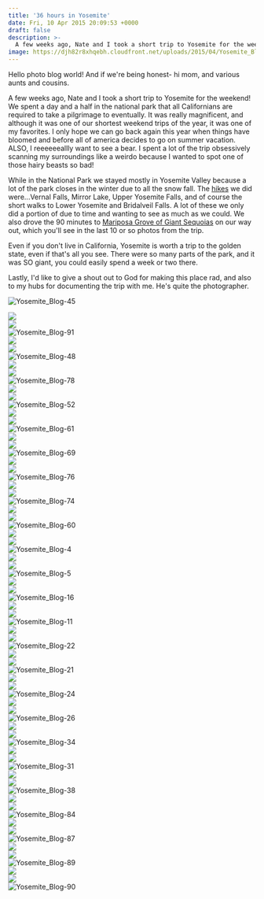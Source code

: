 ```yaml
---
title: '36 hours in Yosemite'
date: Fri, 10 Apr 2015 20:09:53 +0000
draft: false
description: >-
  A few weeks ago, Nate and I took a short trip to Yosemite for the weekend! We spent a day and a half in the national park that all Californians are required to take a pilgrimage to eventually.
image: https://djh82r8xhqebh.cloudfront.net/uploads/2015/04/Yosemite_Blog-61.jpg
---
```


Hello photo blog world! And if we're being honest- hi mom, and various aunts and cousins.

A few weeks ago, Nate and I took a short trip to Yosemite for the weekend! We spent a day and a half in the national park that all Californians are required to take a pilgrimage to eventually. It was really magnificent, and although it was one of our shortest weekend trips of the year, it was one of my favorites. I only hope we can go back again this year when things have bloomed and before all of america decides to go on summer vacation. ALSO, I reeeeeeallly want to see a bear. I spent a lot of the trip obsessively scanning my surroundings like a weirdo because I wanted to spot one of those hairy beasts so bad!

While in the National Park we stayed mostly in Yosemite Valley because a lot of the park closes in the winter due to all the snow fall. The [hikes](http://www.nps.gov/yose/planyourvisit/valleyhikes-old.htm "hikes") we did were...Vernal Falls, Mirror Lake, Upper Yosemite Falls, and of course the short walks to Lower Yosemite and Bridalveil Falls. A lot of these we only did a portion of due to time and wanting to see as much as we could. We also drove the 90 minutes to [Mariposa Grove of Giant Sequoias](http://www.nps.gov/yose/planyourvisit/mg.htm) on our way out, which you'll see in the last 10 or so photos from the trip.

Even if you don't live in California, Yosemite is worth a trip to the golden state, even if that's all you see. There were so many parts of the park, and it was SO giant, you could easily spend a week or two there.

Lastly, I'd like to give a shout out to God for making this place rad, and also to my hubs for documenting the trip with me. He's quite the photographer.


![Yosemite_Blog-45](https://djh82r8xhqebh.cloudfront.net/uploads/2015/04/Yosemite_Blog-45.jpg) <div class="flex-ns mhn2-ns mb3"> <div class="ph2-ns w-50-ns">![](https://djh82r8xhqebh.cloudfront.net/uploads/2015/04/Yosemite_Blog-43.jpg)</div> <div class="ph2-ns w-50-ns">![](https://djh82r8xhqebh.cloudfront.net/uploads/2015/04/Yosemite_Blog-46.jpg)</div> </div> <div class="ph2-ns">![Yosemite_Blog-91](https://djh82r8xhqebh.cloudfront.net/uploads/2015/04/Yosemite_Blog-91.jpg)</div> <div class="flex-ns mhn2-ns mb3"> <div class="ph2-ns w-50-ns">![](https://djh82r8xhqebh.cloudfront.net/uploads/2015/04/Yosemite_Blog-73.jpg)</div> <div class="ph2-ns w-50-ns">![](https://djh82r8xhqebh.cloudfront.net/uploads/2015/04/Yosemite_Blog-44.jpg)</div> </div> ![Yosemite_Blog-48](https://djh82r8xhqebh.cloudfront.net/uploads/2015/04/Yosemite_Blog-48.jpg) <div class="flex-ns mhn2-ns mb3"> <div class="ph2-ns w-50-ns">![](https://djh82r8xhqebh.cloudfront.net/uploads/2015/04/Yosemite_Blog-49.jpg)</div> <div class="ph2-ns w-50-ns">![](https://djh82r8xhqebh.cloudfront.net/uploads/2015/04/Yosemite_Blog-79.jpg)</div> </div> ![Yosemite_Blog-78](https://djh82r8xhqebh.cloudfront.net/uploads/2015/04/Yosemite_Blog-78.jpg) <div class="flex-ns mhn2-ns mb3"> <div class="ph2-ns w-50-ns">![](https://djh82r8xhqebh.cloudfront.net/uploads/2015/04/Yosemite_Blog-54.jpg)</div> <div class="ph2-ns w-50-ns">![](https://djh82r8xhqebh.cloudfront.net/uploads/2015/04/Yosemite_Blog-77.jpg)</div> </div> ![Yosemite_Blog-52](https://djh82r8xhqebh.cloudfront.net/uploads/2015/04/Yosemite_Blog-52.jpg) <div class="flex-ns mhn2-ns mb3"> <div class="ph2-ns w-50-ns">![](https://djh82r8xhqebh.cloudfront.net/uploads/2015/04/Yosemite_Blog-58.jpg)</div> <div class="ph2-ns w-50-ns">![](https://djh82r8xhqebh.cloudfront.net/uploads/2015/04/Yosemite_Blog-67.jpg)</div> </div> ![Yosemite_Blog-61](https://djh82r8xhqebh.cloudfront.net/uploads/2015/04/Yosemite_Blog-61.jpg) <div class="flex-ns mhn2-ns mb3"> <div class="ph2-ns w-50-ns">![](https://djh82r8xhqebh.cloudfront.net/uploads/2015/04/Yosemite_Blog-56.jpg)</div> <div class="ph2-ns w-50-ns">![](https://djh82r8xhqebh.cloudfront.net/uploads/2015/04/Yosemite_Blog-60.jpg)</div> </div> ![Yosemite_Blog-69](https://djh82r8xhqebh.cloudfront.net/uploads/2015/04/Yosemite_Blog-69.jpg) <div class="flex-ns mhn2-ns mb3"> <div class="ph2-ns w-50-ns">![](https://djh82r8xhqebh.cloudfront.net/uploads/2015/04/Yosemite_Blog-59.jpg)</div> <div class="ph2-ns w-50-ns">![](https://djh82r8xhqebh.cloudfront.net/uploads/2015/04/Yosemite_Blog-71.jpg)</div> </div> ![Yosemite_Blog-76](https://djh82r8xhqebh.cloudfront.net/uploads/2015/04/Yosemite_Blog-76.jpg) <div class="flex-ns mhn2-ns mb3"> <div class="ph2-ns w-50-ns">![](https://djh82r8xhqebh.cloudfront.net/uploads/2015/04/Yosemite_Blog-63.jpg)</div> <div class="ph2-ns w-50-ns">![](https://djh82r8xhqebh.cloudfront.net/uploads/2015/04/Yosemite_Blog-70.jpg)</div> </div> ![Yosemite_Blog-74](https://djh82r8xhqebh.cloudfront.net/uploads/2015/04/Yosemite_Blog-74.jpg) <div class="flex-ns mhn2-ns mb3"> <div class="ph2-ns w-50-ns">![](https://djh82r8xhqebh.cloudfront.net/uploads/2015/04/Yosemite_Blog-53.jpg)</div> <div class="ph2-ns w-50-ns">![](https://djh82r8xhqebh.cloudfront.net/uploads/2015/04/Yosemite_Blog-57.jpg)</div> </div> ![Yosemite_Blog-60](https://djh82r8xhqebh.cloudfront.net/uploads/2015/04/Yosemite_Blog-60.jpg) <div class="flex-ns mhn2-ns mb3"> <div class="ph2-ns w-50-ns">![](https://djh82r8xhqebh.cloudfront.net/uploads/2015/04/Yosemite_Blog-68.jpg)</div> <div class="ph2-ns w-50-ns">![](https://djh82r8xhqebh.cloudfront.net/uploads/2015/04/Yosemite_Blog-65.jpg)</div> </div> ![Yosemite_Blog-4](https://djh82r8xhqebh.cloudfront.net/uploads/2015/04/Yosemite_Blog-4.jpg) <div class="flex-ns mhn2-ns mb3"> <div class="ph2-ns w-50-ns">![](https://djh82r8xhqebh.cloudfront.net/uploads/2015/04/Yosemite_Blog-1.jpg)</div> <div class="ph2-ns w-50-ns">![](https://djh82r8xhqebh.cloudfront.net/uploads/2015/04/Yosemite_Blog-3.jpg)</div> </div> ![Yosemite_Blog-5](https://djh82r8xhqebh.cloudfront.net/uploads/2015/04/Yosemite_Blog-5.jpg) <div class="flex-ns mhn2-ns mb3"> <div class="ph2-ns w-50-ns">![](https://djh82r8xhqebh.cloudfront.net/uploads/2015/04/Yosemite_Blog-6.jpg)</div> <div class="ph2-ns w-50-ns">![](https://djh82r8xhqebh.cloudfront.net/uploads/2015/04/Yosemite_Blog-7.jpg)</div> </div> ![Yosemite_Blog-16](https://djh82r8xhqebh.cloudfront.net/uploads/2015/04/Yosemite_Blog-16.jpg) <div class="flex-ns mhn2-ns mb3"> <div class="ph2-ns w-50-ns">![](https://djh82r8xhqebh.cloudfront.net/uploads/2015/04/Yosemite_Blog-8.jpg)</div> <div class="ph2-ns w-50-ns">![](https://djh82r8xhqebh.cloudfront.net/uploads/2015/04/Yosemite_Blog-10.jpg)</div> </div> ![Yosemite_Blog-11](https://djh82r8xhqebh.cloudfront.net/uploads/2015/04/Yosemite_Blog-11.jpg) <div class="flex-ns mhn2-ns mb3"> <div class="ph2-ns w-50-ns">![](https://djh82r8xhqebh.cloudfront.net/uploads/2015/04/Yosemite_Blog-12.jpg)</div> <div class="ph2-ns w-50-ns">![](https://djh82r8xhqebh.cloudfront.net/uploads/2015/04/Yosemite_Blog-14.jpg)</div> </div> ![Yosemite_Blog-22](https://djh82r8xhqebh.cloudfront.net/uploads/2015/04/Yosemite_Blog-22.jpg) <div class="flex-ns mhn2-ns mb3"> <div class="ph2-ns w-50-ns">![](https://djh82r8xhqebh.cloudfront.net/uploads/2015/04/Yosemite_Blog-20.jpg)</div> <div class="ph2-ns w-50-ns">![](https://djh82r8xhqebh.cloudfront.net/uploads/2015/04/Yosemite_Blog-23.jpg)</div> </div> ![Yosemite_Blog-21](https://djh82r8xhqebh.cloudfront.net/uploads/2015/04/Yosemite_Blog-21.jpg) <div class="flex-ns mhn2-ns mb3"> <div class="ph2-ns w-50-ns">![](https://djh82r8xhqebh.cloudfront.net/uploads/2015/04/Yosemite_Blog-18.jpg)</div> <div class="ph2-ns w-50-ns">![](https://djh82r8xhqebh.cloudfront.net/uploads/2015/04/Yosemite_Blog-19.jpg)</div> </div> ![Yosemite_Blog-24](https://djh82r8xhqebh.cloudfront.net/uploads/2015/04/Yosemite_Blog-24.jpg) <div class="flex-ns mhn2-ns mb3"> <div class="ph2-ns w-50-ns">![](https://djh82r8xhqebh.cloudfront.net/uploads/2015/04/Yosemite_Blog-25.jpg)</div> <div class="ph2-ns w-50-ns">![](https://djh82r8xhqebh.cloudfront.net/uploads/2015/04/Yosemite_Blog-32.jpg)</div> </div> ![Yosemite_Blog-26](https://djh82r8xhqebh.cloudfront.net/uploads/2015/04/Yosemite_Blog-26.jpg) <div class="flex-ns mhn2-ns mb3"> <div class="ph2-ns w-50-ns">![](https://djh82r8xhqebh.cloudfront.net/uploads/2015/04/Yosemite_Blog-27.jpg)</div> <div class="ph2-ns w-50-ns">![](https://djh82r8xhqebh.cloudfront.net/uploads/2015/04/Yosemite_Blog-29.jpg)</div> </div> ![Yosemite_Blog-34](https://djh82r8xhqebh.cloudfront.net/uploads/2015/04/Yosemite_Blog-34.jpg) <div class="flex-ns mhn2-ns mb3"> <div class="ph2-ns w-50-ns">![](https://djh82r8xhqebh.cloudfront.net/uploads/2015/04/Yosemite_Blog-33.jpg)</div> <div class="ph2-ns w-50-ns">![](https://djh82r8xhqebh.cloudfront.net/uploads/2015/04/Yosemite_Blog-35.jpg)</div> </div> ![Yosemite_Blog-31](https://djh82r8xhqebh.cloudfront.net/uploads/2015/04/Yosemite_Blog-31.jpg) <div class="flex-ns mhn2-ns mb3"> <div class="ph2-ns w-50-ns">![](https://djh82r8xhqebh.cloudfront.net/uploads/2015/04/Yosemite_Blog-36.jpg)</div> <div class="ph2-ns w-50-ns">![](https://djh82r8xhqebh.cloudfront.net/uploads/2015/04/Yosemite_Blog-30.jpg)</div> </div> ![Yosemite_Blog-38](https://djh82r8xhqebh.cloudfront.net/uploads/2015/04/Yosemite_Blog-38.jpg) <div class="flex-ns mhn2-ns mb3"> <div class="ph2-ns w-50-ns">![](https://djh82r8xhqebh.cloudfront.net/uploads/2015/04/Yosemite_Blog-40.jpg)</div> <div class="ph2-ns w-50-ns">![](https://djh82r8xhqebh.cloudfront.net/uploads/2015/04/Yosemite_Blog-39.jpg)</div> </div> ![Yosemite_Blog-84](https://djh82r8xhqebh.cloudfront.net/uploads/2015/04/Yosemite_Blog-84.jpg) <div class="flex-ns mhn2-ns mb3"> <div class="ph2-ns w-50-ns">![](https://djh82r8xhqebh.cloudfront.net/uploads/2015/04/Yosemite_Blog-83.jpg)</div> <div class="ph2-ns w-50-ns">![](https://djh82r8xhqebh.cloudfront.net/uploads/2015/04/Yosemite_Blog-82.jpg)</div> </div> ![Yosemite_Blog-87](https://djh82r8xhqebh.cloudfront.net/uploads/2015/04/Yosemite_Blog-87.jpg) <div class="flex-ns mhn2-ns mb3"> <div class="ph2-ns w-50-ns">![](https://djh82r8xhqebh.cloudfront.net/uploads/2015/04/Yosemite_Blog-85.jpg)</div> <div class="ph2-ns w-50-ns">![](https://djh82r8xhqebh.cloudfront.net/uploads/2015/04/Yosemite_Blog-86.jpg)</div> </div> ![Yosemite_Blog-89](https://djh82r8xhqebh.cloudfront.net/uploads/2015/04/Yosemite_Blog-89.jpg) <div class="flex-ns mhn2-ns mb3"> <div class="ph2-ns w-50-ns">![](https://djh82r8xhqebh.cloudfront.net/uploads/2015/04/Yosemite_Blog-88.jpg)</div> <div class="ph2-ns w-50-ns">![](https://djh82r8xhqebh.cloudfront.net/uploads/2015/04/Yosemite_Blog-81.jpg)</div> </div> ![Yosemite_Blog-90](https://djh82r8xhqebh.cloudfront.net/uploads/2015/04/Yosemite_Blog-90.jpg)